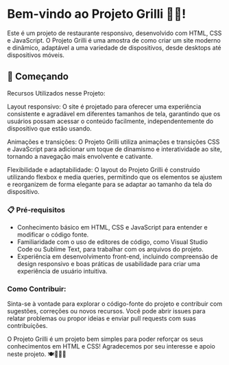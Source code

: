 # Bem-vindo ao Projeto Grilli 👨‍🍳!

Este é um projeto de restaurante responsivo, desenvolvido com HTML, CSS e JavaScript. O Projeto Grilli é uma amostra de como criar um site moderno e dinâmico, adaptável a uma variedade de dispositivos, desde desktops até dispositivos móveis.

## 🚀 Começando

Recursos Utilizados nesse Projeto:

Layout responsivo: O site é projetado para oferecer uma experiência consistente e agradável em diferentes tamanhos de tela, garantindo que os usuários possam acessar o conteúdo facilmente, independentemente do dispositivo que estão usando.

Animações e transições: O Projeto Grilli utiliza animações e transições CSS e JavaScript para adicionar um toque de dinamismo e interatividade ao site, tornando a navegação mais envolvente e cativante.

Flexibilidade e adaptabilidade: O layout do Projeto Grilli é construído utilizando flexbox e media queries, permitindo que os elementos se ajustem e reorganizem de forma elegante para se adaptar ao tamanho da tela do dispositivo.

### 📋 Pré-requisitos

 - Conhecimento básico em HTML, CSS e JavaScript para entender e modificar o código fonte.
 - Familiaridade com o uso de editores de código, como Visual Studio Code ou Sublime Text, para trabalhar com os arquivos do projeto.
 - Experiência em desenvolvimento front-end, incluindo compreensão de design responsivo e boas práticas de usabilidade para criar uma experiência de usuário intuitiva.

### Como Contribuir:

Sinta-se à vontade para explorar o código-fonte do projeto e contribuir com sugestões, correções ou novos recursos. Você pode abrir issues para relatar problemas ou propor ideias e enviar pull requests com suas contribuições.

O Projeto Grilli é um projeto bem simples para poder reforçar os seus conhecimentos em HTML e CSS! Agradecemos por seu interesse e apoio neste projeto. 🍽️👨‍🍳🌟
